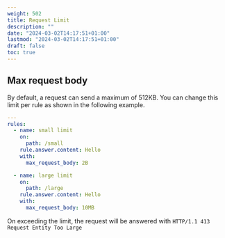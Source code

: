 ```yaml
---
weight: 502
title: Request Limit
description: ""
date: "2024-03-02T14:17:51+01:00"
lastmod: "2024-03-02T14:17:51+01:00"
draft: false
toc: true
---
```



## Max request body

By default, a request can send a maximum of 512KB. You can change this limit per rule as shown in the following
example.

```yaml
---
rules:
  - name: small limit
    on:
      path: /small
    rule.answer.content: Hello
    with:
      max_request_body: 2B

  - name: large limit
    on:
      path: /large
    rule.answer.content: Hello
    with:
      max_request_body: 10MB
```

On exceeding the limit, the request will be answered with `HTTP/1.1 413 Request Entity Too Large`
